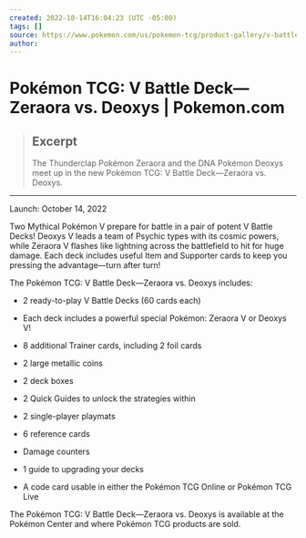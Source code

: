 ```yaml
---
created: 2022-10-14T16:04:23 (UTC -05:00)
tags: []
source: https://www.pokemon.com/us/pokemon-tcg/product-gallery/v-battle-deck-zeraora-vs-deoxys/
author: 
---
```


# Pokémon TCG: V Battle Deck—Zeraora vs. Deoxys | Pokemon.com

> ## Excerpt
> The Thunderclap Pokémon Zeraora and the DNA Pokémon Deoxys meet up in the new Pokémon TCG: V Battle Deck—Zeraora vs. Deoxys.

---
Launch: October 14, 2022

Two Mythical Pokémon V prepare for battle in a pair of potent V Battle Decks! Deoxys V leads a team of Psychic types with its cosmic powers, while Zeraora V flashes like lightning across the battlefield to hit for huge damage. Each deck includes useful Item and Supporter cards to keep you pressing the advantage—turn after turn!

The Pokémon TCG: V Battle Deck—Zeraora vs. Deoxys includes:

-   2 ready-to-play V Battle Decks (60 cards each)
    
-   Each deck includes a powerful special Pokémon: Zeraora V or Deoxys V!
    
-   8 additional Trainer cards, including 2 foil cards
    
-   2 large metallic coins
    
-   2 deck boxes
    
-   2 Quick Guides to unlock the strategies within
    
-   2 single-player playmats
    
-   6 reference cards
    
-   Damage counters
    
-   1 guide to upgrading your decks
    
-   A code card usable in either the Pokémon TCG Online or Pokémon TCG Live
    

The Pokémon TCG: V Battle Deck—Zeraora vs. Deoxys is available at the Pokémon Center and where Pokémon TCG products are sold.
